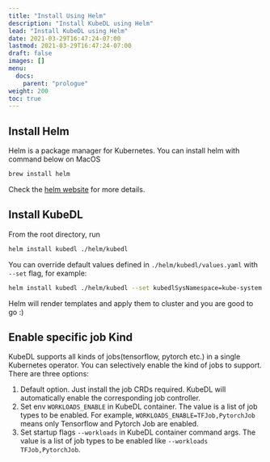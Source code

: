 ```yaml
---
title: "Install Using Helm"
description: "Install KubeDL using Helm"
lead: "Install KubeDL using Helm"
date: 2021-03-29T16:47:24-07:00
lastmod: 2021-03-29T16:47:24-07:00
draft: false
images: []
menu:
  docs:
    parent: "prologue"
weight: 200
toc: true
---
```


## Install Helm
Helm is a package manager for Kubernetes. You can install helm with command below on MacOS
```bash
brew install helm
```
Check the [helm website](https://helm.sh/docs/intro/install/) for more details.

## Install KubeDL
From the root directory, run
```bash
helm install kubedl ./helm/kubedl
```

You can override default values defined in `./helm/kubedl/values.yaml` with `--set` flag, for example:

```bash
helm install kubedl ./helm/kubedl --set kubedlSysNamespace=kube-system --set resources.requests.cpu=1024m --set resources.requests.memory=2Gi
```

Helm will render templates and apply them to cluster and you are good to go :)

## Enable specific job Kind

KubeDL supports all kinds of jobs(tensorflow, pytorch etc.) in a single Kubernetes operator. You can selectively enable the kind of jobs to support.
There are three options:
1. Default option. Just install the job CRDs required. KubeDL will automatically enable the corresponding job controller.
2. Set env `WORKLOADS_ENABLE` in KubeDL container. The value is a list of job types to be enabled. For example, `WORKLOADS_ENABLE=TFJob,PytorchJob` means only Tensorflow and Pytorch Job are enabled.
3. Set startup flags `--workloads` in KubeDL container command args. The value is a list of job types to be enabled like `--workloads TFJob,PytorchJob`.
